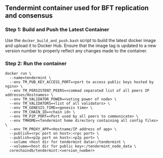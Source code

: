 <!---
Copyright © 2020 Interplanetary Database Association e.V.,
corechaindb and IPDB software contributors.
SPDX-License-Identifier: (Apache-2.0 AND CC-BY-4.0)
Code is Apache-2.0 and docs are CC-BY-4.0
--->

## Tendermint container used for BFT replication and consensus


### Step 1: Build and Push the Latest Container
Use the `docker_build_and_push.bash` script to build the latest docker image
and upload it to Docker Hub.
Ensure that the image tag is updated to a new version number to properly
reflect any changes made to the container.

### Step 2: Run the container

```
docker run \
  --name=tendermint \
  --env TM_PUB_KEY_ACCESS_PORT=<port to access public keys hosted by nginx> \
  --env TM_PERSISTENT_PEERS=<commad separated list of all peers IP addresses/Hostnames> \
  --env TM_VALIDATOR_POWER=<voting power of node> \
  --env TM_VALIDATORS=<list of all validators> \
  --env TM_GENESIS_TIME=<genesis time> \
  --env TM_CHAIN_ID=<chain id> \
  --env TM_P2P_PORT=<Port used by all peers to communicate> \
  --env TMHOME=<Tendermint home directory containing all config files> \
  --env TM_PROXY_APP=<Hostname/IP address of app> \
  --publish=<rpc port on host>:<rpc port> \
  --publish=<p2p port on host>:<p2p port> \
  --volume <host dir for tendermint data>:/tendermint \
  --volume=<host dir for public key>:/tendermint_node_data \
  corechaindb/tendermint:<version_number>
```
